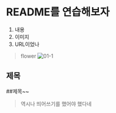 # README를 연습해보자

1. 내용
2. 이미지
3. URL이었나

> flower
![01-1](https://user-images.githubusercontent.com/105259215/167611873-1443c457-0297-4979-a6de-dc4e64a740a5.jpg)

## 제목
##제목~~
>역시나 띄어쓰기를 했어야 했다네
